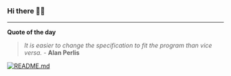 ### Hi there 👋🏻


---

**Quote of the day**

> *It is easier to change the specification to fit the program than vice versa.* - **Alan Perlis** 

[![README.md](https://github.com/marcolovazzano/marcolovazzano/actions/workflows/readme.yml/badge.svg)](https://github.com/marcolovazzano/marcolovazzano/actions/workflows/readme.yml)
